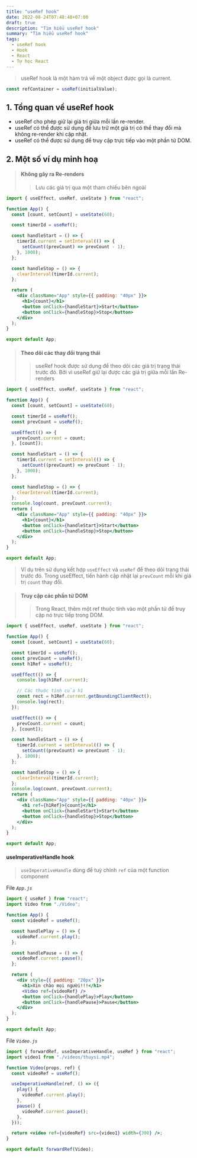 ```yaml
---
title: "useRef hook"
date: 2022-08-24T07:48:48+07:00
draft: true
description: "Tìm hiểu useRef hook"
summary: "Tìm hiểu useRef hook"
tags:
  - useRef hook
  - Hook
  - React
  - Tự học React
---
```


> useRef hook là một hàm trả về một object được gọi là current.

```jsx
const refContainer = useRef(initialValue);
```

## 1. Tổng quan về useRef hook

- useRef cho phép giữ lại giá trị giữa mỗi lần re-render.
- useRef có thể được sử dụng để lưu trữ một giá trị có thể thay đổi mà không re-render khi cập nhật.
- useRef có thể được sử dụng để truy cập trực tiếp vào một phần tử DOM.

## 2. Một số ví dụ minh hoạ

> #### Không gây ra Re-renders
>
> > Lưu các giá trị qua một tham chiếu bên ngoài

```jsx
import { useEffect, useRef, useState } from "react";

function App() {
  const [count, setCount] = useState(60);

  const timerId = useRef();

  const handleStart = () => {
    timerId.current = setInterval(() => {
      setCount((prevCount) => prevCount - 1);
    }, 1000);
  };

  const handleStop = () => {
    clearInterval(timerId.current);
  };

  return (
    <div className="App" style={{ padding: "40px" }}>
      <h1>{count}</h1>
      <button onClick={handleStart}>Start</button>
      <button onClick={handleStop}>Stop</button>
    </div>
  );
}

export default App;
```

> #### Theo dõi các thay đổi trạng thái
>
> > useRef hook được sử dụng để theo dõi các giá trị trạng thái trước đó. Bởi vì useRef giữ lại được các giá trị giữa mỗi lần Re-renders

```jsx
import { useEffect, useRef, useState } from "react";

function App() {
  const [count, setCount] = useState(60);

  const timerId = useRef();
  const prevCount = useRef();

  useEffect(() => {
    prevCount.current = count;
  }, [count]);

  const handleStart = () => {
    timerId.current = setInterval(() => {
      setCount((prevCount) => prevCount - 1);
    }, 1000);
  };

  const handleStop = () => {
    clearInterval(timerId.current);
  };
  console.log(count, prevCount.current);
  return (
    <div className="App" style={{ padding: "40px" }}>
      <h1>{count}</h1>
      <button onClick={handleStart}>Start</button>
      <button onClick={handleStop}>Stop</button>
    </div>
  );
}

export default App;
```

> Ví dụ trên sử dụng kết hợp `useEffect` và `useRef` để theo dõi trạng thái trước đó. Trong useEffect, tiến hành cập nhật lại `prevCount` mỗi khi giá trị `count` thay đổi.

> #### Truy cập các phần tử DOM
>
> > Trong React, thêm một ref thuộc tính vào một phần tử để truy cập nó trực tiếp trong DOM.

```jsx
import { useEffect, useRef, useState } from "react";

function App() {
  const [count, setCount] = useState(60);

  const timerId = useRef();
  const prevCount = useRef();
  const h1Ref = useRef();

  useEffect(() => {
    console.log(h1Ref.current);

    // Các thuộc tính của h1
    const rect = h1Ref.current.getBoundingClientRect();
    console.log(rect);
  });

  useEffect(() => {
    prevCount.current = count;
  }, [count]);

  const handleStart = () => {
    timerId.current = setInterval(() => {
      setCount((prevCount) => prevCount - 1);
    }, 1000);
  };

  const handleStop = () => {
    clearInterval(timerId.current);
  };
  console.log(count, prevCount.current);
  return (
    <div className="App" style={{ padding: "40px" }}>
      <h1 ref={h1Ref}>{count}</h1>
      <button onClick={handleStart}>Start</button>
      <button onClick={handleStop}>Stop</button>
    </div>
  );
}

export default App;
```

#### useImperativeHandle hook

> `useImperativeHandle` dùng để tuỳ chỉnh `ref` của một function component

File _`App.js`_

```jsx
import { useRef } from "react";
import Video from "./Video";

function App() {
  const videoRef = useRef();

  const handlePlay = () => {
    videoRef.current.play();
  };

  const handlePause = () => {
    videoRef.current.pause();
  };

  return (
    <div style={{ padding: "20px" }}>
      <h1>Xin chào mọi người!!!</h1>
      <Video ref={videoRef} />
      <button onClick={handlePlay}>Play</button>
      <button onClick={handlePause}>Pause</button>
    </div>
  );
}

export default App;
```

File _`Video.js`_

```jsx
import { forwardRef, useImperativeHandle, useRef } from "react";
import video1 from "./videos/thuysi.mp4";

function Video(props, ref) {
  const videoRef = useRef();

  useImperativeHandle(ref, () => ({
    play() {
      videoRef.current.play();
    },
    pause() {
      videoRef.current.pause();
    },
  }));

  return <video ref={videoRef} src={video1} width={300} />;
}

export default forwardRef(Video);
```
